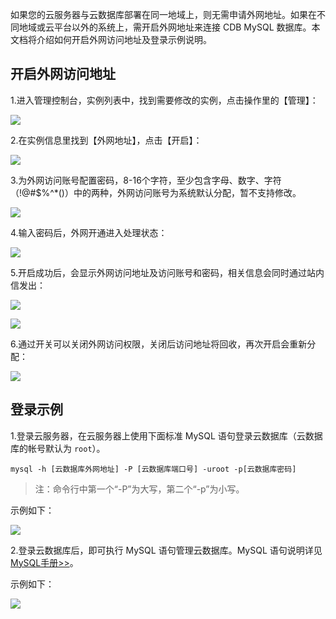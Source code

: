 如果您的云服务器与云数据库部署在同一地域上，则无需申请外网地址。如果在不同地域或云平台以外的系统上，需开启外网地址来连接 CDB MySQL 数据库。本文档将介绍如何开启外网访问地址及登录示例说明。

## 开启外网访问地址

1.进入管理控制台，实例列表中，找到需要修改的实例，点击操作里的【管理】：

![](http://imgcache.tcecqpoc.fsphere.cn/image/mccdn.qcloud.com/img56825925da077.png)

2.在实例信息里找到【外网地址】，点击【开启】：

![](http://imgcache.tcecqpoc.fsphere.cn/image/mccdn.qcloud.com/img5682595c5d4e7.png)

3.为外网访问账号配置密码，8-16个字符，至少包含字母、数字、字符（!@#$%^*()）中的两种，外网访问账号为系统默认分配，暂不支持修改。

![](http://imgcache.tcecqpoc.fsphere.cn/image/mccdn.qcloud.com/img56825964bf4e6.png)

4.输入密码后，外网开通进入处理状态：

![](http://imgcache.tcecqpoc.fsphere.cn/image/mccdn.qcloud.com/img5682596b1222d.png)

5.开启成功后，会显示外网访问地址及访问账号和密码，相关信息会同时通过站内信发出：

![](http://imgcache.tcecqpoc.fsphere.cn/image/mccdn.qcloud.com/img568259720d52d.png)

![](http://imgcache.tcecqpoc.fsphere.cn/image/mccdn.qcloud.com/img5682597c603ca.png)


6.通过开关可以关闭外网访问权限，关闭后访问地址将回收，再次开启会重新分配：

![](http://imgcache.tcecqpoc.fsphere.cn/image/mccdn.qcloud.com/img5682598beba65.png)

## 登录示例

1.登录云服务器，在云服务器上使用下面标准 MySQL 语句登录云数据库（云数据库的帐号默认为 `root`）。

```
mysql -h [云数据库外网地址] -P [云数据库端口号] -uroot -p[云数据库密码]
```

>注：命令行中第一个“-P”为大写，第二个“-p”为小写。

示例如下：

![](http://imgcache.tcecqpoc.fsphere.cn/image/mccdn.qcloud.com/static/img/1ad43e0d40701c303fc00b8853cb4d3e/image.png)

2.登录云数据库后，即可执行 MySQL 语句管理云数据库。MySQL 语句说明详见 [MySQL手册>>](http://dev.mysql.com/doc/)。

示例如下：

![](http://imgcache.tcecqpoc.fsphere.cn/image/mccdn.qcloud.com/static/img/751ff4b57b51b21bf687bff6487a69a4/image.png)
